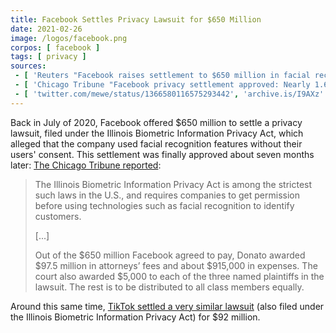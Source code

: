 ```yaml
---
title: Facebook Settles Privacy Lawsuit for $650 Million
date: 2021-02-26
image: /logos/facebook.png
corpos: [ facebook ]
tags: [ privacy ]
sources:
 - [ 'Reuters "Facebook raises settlement to $650 million in facial recognition lawsuit" by Reuters Staff (31 Jul 2020)', 'archive.is/gJVEr' ]
 - [ 'Chicago Tribune "Facebook privacy settlement approved: Nearly 1.6 million Illinois users will ‘expeditiously’ get at least $345" by Robert Channick (26 Feb 2021)', 'archive.is/s10mn' ]
 - [ 'twitter.com/mewe/status/1366580116575293442', 'archive.is/I9AXz' ]
---
```


Back in July of 2020, Facebook offered $650 million to settle a privacy
lawsuit, filed under the Illinois Biometric Information Privacy Act, which
alleged that the company used facial recognition features without their users'
consent. This settlement was finally approved about seven months later: [The
Chicago Tribune reported](https://archive.is/s10mn#selection-3039.1-3087.272):

> The Illinois Biometric Information Privacy Act is among the strictest such
> laws in the U.S., and requires companies to get permission before using
> technologies such as facial recognition to identify customers.
>
> [...]
>
> Out of the $650 million Facebook agreed to pay, Donato awarded $97.5 million
> in attorneys’ fees and about $915,000 in expenses. The court also awarded
> $5,000 to each of the three named plaintiffs in the lawsuit. The rest is to
> be distributed to all class members equally.

Around this same time, [TikTok settled a very similar
lawsuit](https://archive.is/M1vVZ) (also filed under the Illinois Biometric
Information Privacy Act) for $92 million.

